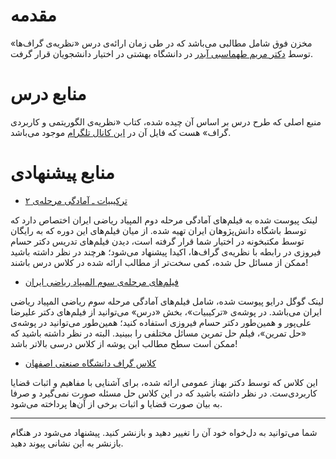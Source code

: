 # مقدمه
مخزن فوق شامل مطالبی می‌باشد که در طی زمان ارائه‌ی 
درس «نظریه‌ی گراف‌ها»  توسط [دکتر مریم طهماسبی آبدر](https://scholar.google.com/citations?user=GAmey8oAAAAJ&hl=en) 
در دانشگاه بهشتی 
در اختیار دانشجویان قرار گرفت. 

# منابع درس
منبع اصلی که طرح درس بر اساس آن چیده شده، کتاب «نظریه‌ی الگوریتمی و کاربردی گراف» هست 
که فایل آن در 
[این کانال تلگرام](https://t.me/academicdata)
موجود می‌باشد.
# منابع پیشنهادی
- [ترکیبیات ـ آمادگی مرحله‌ی ۲](https://maktabkhooneh.org/course/%D8%AA%D8%B1%DA%A9%DB%8C%D8%A8%DB%8C%D8%A7%D8%AA-%D8%A2%D9%85%D8%A7%D8%AF%DA%AF%DB%8C-%D9%85%D8%B1%D8%AD%D9%84%D9%87-%DB%B2-mk158/#chapter)

لینک پیوست شده به فیلم‌های آمادگی مرحله‌ دوم المپیاد ریاضی ایران اختصاص دارد که توسط باشگاه دانش‌پژوهان ایران تهیه شده. از میان فیلم‌های این دوره که به رایگان توسط مکتبخونه در اختیار شما قرار گرفته است، دیدن فیلم‌های تدریس دکتر حسام فیروزی در رابطه با نظریه‌ی گراف‌ها، اکیدا پیشنهاد می‌شود؛ هرچند در نظر داشته باشید ممکن از مسائل حل شده، کمی سخت‌تر از مطالب ارائه شده در کلاس درس باشند!

- [فیلم‌های مرحله‌ی سوم المیپاد ریاضی ایران](https://drive.google.com/drive/folders/1nQPCiQNcXYcfq9vMToFRSK6nHBia7P_N)

لینک گوگل‌ درایو پیوست شده، شامل فیلم‌های آمادگی مرحله سوم ریاضی المپیاد ریاضی ایران می‌باشد. در پوشه‌ی «ترکیبیات»، بخش «درس» می‌توانید از فیلم‌های دکتر علیرضا علی‌پور و همین‌طور دکتر حسام فیروزی استفاده کنید؛ همین‌طور می‌توانید در پوشه‌ی «حل تمرین»، فیلم حل تمرین مسائل مختلفی را ببینید. البته در نظر داشته باشید که ممکن است سطح مطالب این پوشه از کلاس درسی بالاتر باشد!

- [کلاس گراف دانشگاه صنعتی اصفهان](https://maktabkhooneh.org/course/%D8%A2%D9%85%D9%88%D8%B2%D8%B4-%D8%B1%D8%A7%DB%8C%DA%AF%D8%A7%D9%86-%D9%86%D8%B8%D8%B1%DB%8C%D9%87-%DA%AF%D8%B1%D8%A7%D9%81-mk1076/)

این کلاس که توسط دکتر بهناز عمومی ارائه شده، برای آشنایی با مفاهیم و اثبات‌ قضایا کاربردی‌ست. در نظر داشته باشید 
که در این کلاس حل مسئله صورت نمی‌گیرد و صرفا به بیان صورت قضایا و اثبات برخی‌ از آن‌ها پرداخته می‌شود.

----
شما می‌توانید به دل‌خواه خود آن را تغییر دهید و بازنشر کنید.
پیشنهاد می‌شود در هنگام بازنشر به این نشانی پیوند دهید.


